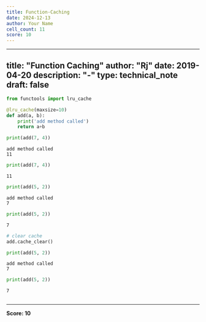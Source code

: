 ```yaml
---
title: Function-Caching
date: 2024-12-13
author: Your Name
cell_count: 11
score: 10
---
```


---
title: "Function Caching"
author: "Rj"
date: 2019-04-20
description: "-"
type: technical_note
draft: false
---

```python
from functools import lru_cache
```


```python
@lru_cache(maxsize=10)
def add(a, b):
    print('add method called')
    return a+b
```


```python
print(add(7, 4))
```

    add method called
    11



```python
print(add(7, 4))
```

    11



```python
print(add(5, 2))
```

    add method called
    7



```python
print(add(5, 2))
```

    7



```python
# clear cache
add.cache_clear()
```


```python
print(add(5, 2))
```

    add method called
    7



```python
print(add(5, 2))
```

    7



```python

```


---
**Score: 10**